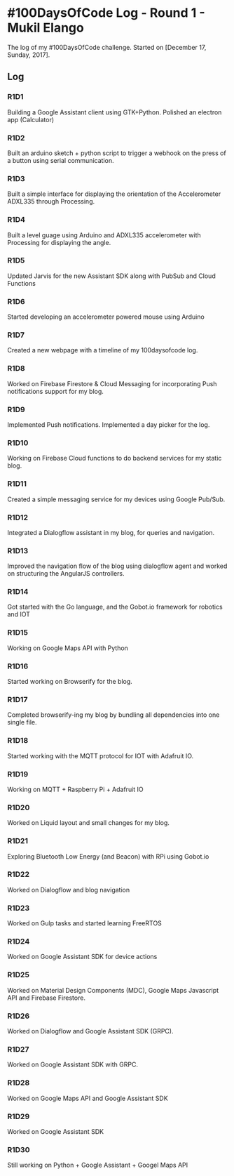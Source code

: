 # #100DaysOfCode Log - Round 1 - Mukil Elango

The log of my #100DaysOfCode challenge. Started on [December 17, Sunday, 2017].

## Log

### R1D1 
Building a Google Assistant client using GTK+Python. Polished an electron app (Calculator)

### R1D2
Built an arduino sketch + python script to trigger a webhook on the press of a button using serial communication.

### R1D3
Built a simple interface for displaying the orientation of the Accelerometer ADXL335 through Processing.

### R1D4
Built a level guage using Arduino and ADXL335 accelerometer with Processing for displaying the angle.

### R1D5
Updated Jarvis for the new Assistant SDK along with PubSub and Cloud Functions

### R1D6
Started developing an accelerometer powered mouse using Arduino

### R1D7
Created a new webpage with a timeline of my 100daysofcode log.

### R1D8
Worked on Firebase Firestore & Cloud Messaging for incorporating Push notifications support for my blog.

### R1D9
Implemented Push notifications. Implemented a day picker for the log.

### R1D10
Working on Firebase Cloud functions to do backend services for my static blog.

### R1D11
Created a simple messaging service for my devices using Google Pub/Sub.

### R1D12
Integrated a Dialogflow assistant in my blog, for queries and navigation.

### R1D13
Improved the navigation flow of the blog using dialogflow agent and worked on structuring the AngularJS controllers.

### R1D14
Got started with the Go language, and the Gobot.io framework for robotics and IOT

### R1D15
Working on Google Maps API with Python

### R1D16
Started working on Browserify for the blog.

### R1D17
Completed browserify-ing my blog by bundling all dependencies into one single file.

### R1D18
Started working with the MQTT protocol for IOT with Adafruit IO.

### R1D19
Working on MQTT + Raspberry Pi + Adafruit IO

### R1D20
Worked on Liquid layout and small changes for my blog.

### R1D21
Exploring Bluetooth Low Energy (and Beacon) with RPi using Gobot.io

### R1D22
Worked on Dialogflow and blog navigation

### R1D23
Worked on Gulp tasks and started learning FreeRTOS

### R1D24
Worked on Google Assistant SDK for device actions

### R1D25
Worked on Material Design Components (MDC), Google Maps Javascript API and Firebase Firestore.

### R1D26
Worked on Dialogflow and Google Assistant SDK (GRPC).

### R1D27
Worked on Google Assistant SDK with GRPC.

### R1D28
Worked on Google Maps API and Google Assistant SDK

### R1D29
Worked on Google Assistant SDK

### R1D30
Still working on Python + Google Assistant + Googel Maps API
